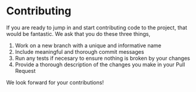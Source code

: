 # Contributing

If you are ready to jump in and start contributing code to the project, that would be fantastic. We ask that you do these three things,

1. Work on a new branch with a unique and informative name
2. Include meaningful and thorough commit messages
3. Run any tests if necesary to ensure nothing is broken by your changes
4. Provide a thorough description of the changes you make in your Pull Request

We look forward for your contributions!
